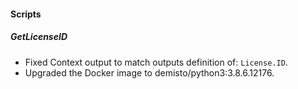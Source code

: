 
#### Scripts
##### GetLicenseID
- Fixed Context output to match outputs definition of: `License.ID`.
- Upgraded the Docker image to demisto/python3:3.8.6.12176.
